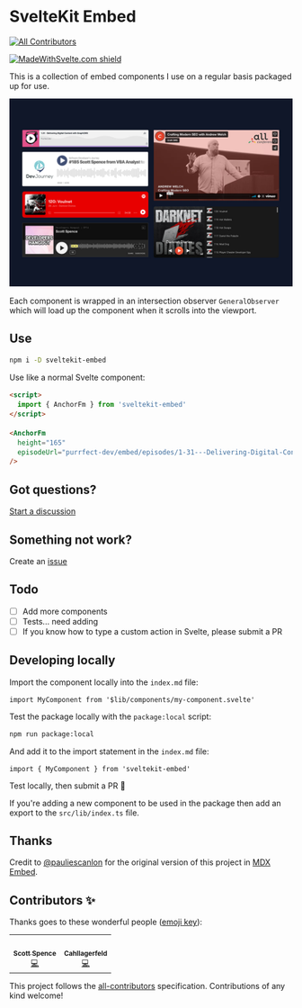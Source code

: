 # SvelteKit Embed

<!-- ALL-CONTRIBUTORS-BADGE:START - Do not remove or modify this section -->

[![All Contributors](https://img.shields.io/badge/all_contributors-2-orange.svg?style=flat-square)](#contributors-)

<!-- ALL-CONTRIBUTORS-BADGE:END -->

[![MadeWithSvelte.com shield](https://madewithsvelte.com/storage/repo-shields/3786-shield.svg)](https://madewithsvelte.com/p/sveltekit-embed/shield-link)

This is a collection of embed components I use on a regular basis
packaged up for use.

![sveltekit embed cover](.github/sveltekit-embed.jpg)

Each component is wrapped in an intersection observer
`GeneralObserver` which will load up the component when it scrolls
into the viewport.

## Use

```bash
npm i -D sveltekit-embed
```

Use like a normal Svelte component:

```html
<script>
  import { AnchorFm } from 'sveltekit-embed'
</script>

<AnchorFm
  height="165"
  episodeUrl="purrfect-dev/embed/episodes/1-31---Delivering-Digital-Content-with-GraphCMS-e14g55c/a-a650v9a"
/>
```

## Got questions?

[Start a discussion](https://github.com/spences10/sveltekit-embed/discussions/new)

## Something not work?

Create an
[issue](https://github.com/spences10/sveltekit-embed/issues/new)

## Todo

- [ ] Add more components
- [ ] Tests... need adding
- [ ] If you know how to type a custom action in Svelte, please submit
      a PR

## Developing locally

Import the component locally into the `index.md` file:

```svelte
import MyComponent from '$lib/components/my-component.svelte'
```

Test the package locally with the `package:local` script:

```bash
npm run package:local
```

And add it to the import statement in the `index.md` file:

```svelte
import { MyComponent } from 'sveltekit-embed'
```

Test locally, then submit a PR 🙏

If you're adding a new component to be used in the package then add an
export to the `src/lib/index.ts` file.

## Thanks

Credit to [@pauliescanlon](https://github.com/pauliescanlon) for the
original version of this project in
[MDX Embed](https://github.com/pauliescanlon/mdx-embed).

## Contributors ✨

Thanks goes to these wonderful people
([emoji key](https://allcontributors.org/docs/en/emoji-key)):

<!-- ALL-CONTRIBUTORS-LIST:START - Do not remove or modify this section -->
<!-- prettier-ignore-start -->
<!-- markdownlint-disable -->
<table>
  <tr>
    <td align="center"><a href="https://scottspence.com/"><img src="https://avatars.githubusercontent.com/u/234708?v=4?s=100" width="100px;" alt=""/><br /><sub><b>Scott Spence</b></sub></a><br /><a href="https://github.com/spences10/sveltekit-embed/commits?author=spences10" title="Code">💻</a></td>
    <td align="center"><a href="https://github.com/Cahllagerfeld"><img src="https://avatars.githubusercontent.com/u/43843195?v=4?s=100" width="100px;" alt=""/><br /><sub><b>Cahllagerfeld</b></sub></a><br /><a href="https://github.com/spences10/sveltekit-embed/commits?author=Cahllagerfeld" title="Code">💻</a></td>
  </tr>
</table>

<!-- markdownlint-restore -->
<!-- prettier-ignore-end -->

<!-- ALL-CONTRIBUTORS-LIST:END -->

This project follows the
[all-contributors](https://github.com/all-contributors/all-contributors)
specification. Contributions of any kind welcome!
